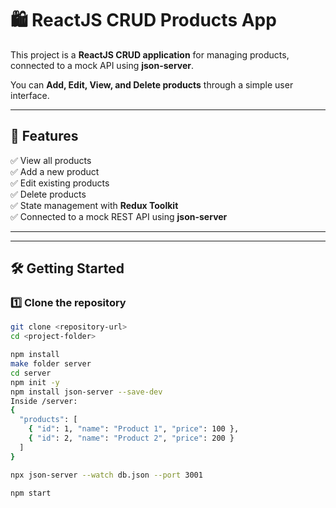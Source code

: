 # 🛍️ ReactJS CRUD Products App

This project is a **ReactJS CRUD application** for managing products, connected to a mock API using **json-server**.

You can **Add, Edit, View, and Delete products** through a simple user interface.

---

## 🚀 Features

✅ View all products  
✅ Add a new product  
✅ Edit existing products  
✅ Delete products  
✅ State management with **Redux Toolkit**  
✅ Connected to a mock REST API using **json-server**

---

---

## 🛠️ **Getting Started**

### 1️⃣ Clone the repository

```bash
git clone <repository-url>
cd <project-folder>

npm install
make folder server
cd server
npm init -y
npm install json-server --save-dev
Inside /server:
{
  "products": [
    { "id": 1, "name": "Product 1", "price": 100 },
    { "id": 2, "name": "Product 2", "price": 200 }
  ]
}

npx json-server --watch db.json --port 3001

npm start

```
